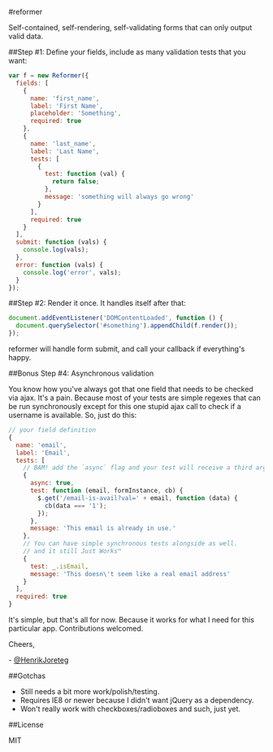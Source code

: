 #reformer

Self-contained, self-rendering, self-validating forms that can only output valid data.

##Step #1: Define your fields, include as many validation tests that you want:

```javascript
var f = new Reformer({
  fields: [
    {
      name: 'first_name',
      label: 'First Name',
      placeholder: 'Something',
      required: true
    },
    {
      name: 'last_name',
      label: 'Last Name',
      tests: [
        {
          test: function (val) {
            return false;
          },
          message: 'something will always go wrong'
        }
      ],
      required: true
    }
  ],
  submit: function (vals) {
    console.log(vals);
  },
  error: function (vals) {
    console.log('error', vals);
  }
});
```


##Step #2: Render it once. It handles itself after that:
   
```javascript 
document.addEventListener('DOMContentLoaded', function () {
  document.querySelector('#something').appendChild(f.render());
});
```


reformer will handle form submit, and call your callback if everything's happy.

##Bonus Step #4: Asynchronous validation

You know how you've always got that one field that needs to be checked via ajax. It's a pain. Because most of your tests are simple regexes that can be run synchronously except for this one stupid ajax call to check if a username is available. So, just do this:

```javascript
// your field definition
{
  name: 'email',
  label: 'Email',
  tests: [
    // BAM! add the `async` flag and your test will receive a third argument. A callback.
    {
      async: true, 
      test: function (email, formInstance, cb) {
        $.get('/email-is-avail?val=' + email, function (data) {
          cb(data === '1');
        });
      },
      message: 'This email is already in use.'
    },
    // You can have simple synchronous tests alongside as well.
    // and it still Just Works™
    {
      test: _.isEmail,
      message: 'This doesn\'t seem like a real email address'
    }
  ],
  required: true
}
```

It's simple, but that's all for now. Because it works for what I need for this particular app. Contributions welcomed.

Cheers,

 \- [@HenrikJoreteg](http://twitter.com/henrikjoreteg)

##Gotchas

 - Still needs a bit more work/polish/testing.
 - Requires IE8 or newer because I didn't want jQuery as a dependency.
 - Won't really work with checkboxes/radioboxes and such, just yet.

##License

MIT


